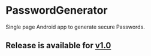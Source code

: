 # PasswordGenerator
Single page Android app to generate secure Passwords.

## Release is available for <a href="https://github.com/nyu19/PasswordGenerator/releases/tag/v1.0">v1.0</a>
